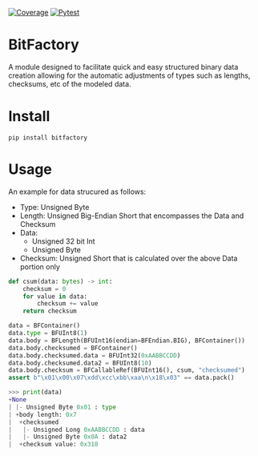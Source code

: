 [![Coverage](https://coveralls.io/repos/github/bearswithsaws/bitfactory/badge.svg?branch=main)](https://coveralls.io/repos/github/bearswithsaws/bitfactory/)
[![Pytest](https://github.com/bearswithsaws/bitfactory/actions/workflows/pytest.yml/badge.svg)](https://github.com/bearswithsaws/bitfactory/actions/workflows/pytest.yml)


# BitFactory

A module designed to facilitate quick and easy structured binary data creation allowing for the automatic adjustments of types such as lengths, checksums, etc of the modeled data.

# Install

`pip install bitfactory`

# Usage

An example for data strucured as follows:

- Type: Unsigned Byte
- Length: Unsigned Big-Endian Short that encompasses the Data and Checksum
- Data:
  - Unsigned 32 bit Int
  - Unsigned Byte
- Checksum: Unsigned Short that is calculated over the above Data portion only


```python
def csum(data: bytes) -> int:
    checksum = 0
    for value in data:
        checksum += value
    return checksum

data = BFContainer()
data.type = BFUInt8(1)
data.body = BFLength(BFUInt16(endian=BFEndian.BIG), BFContainer())
data.body.checksumed = BFContainer()
data.body.checksumed.data = BFUInt32(0xAABBCCDD)
data.body.checksumed.data2 = BFUInt8(10)
data.body.checksum = BFCallableRef(BFUInt16(), csum, "checksumed")
assert b"\x01\x00\x07\xdd\xcc\xbb\xaa\n\x18\x03" == data.pack()

>>> print(data)
+None
| |- Unsigned Byte 0x01 : type
| +body length: 0x7
|  +checksumed
|   |- Unsigned Long 0xAABBCCDD : data
|   |- Unsigned Byte 0x0A : data2
|  +checksum value: 0x318
```